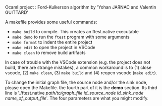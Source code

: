 Ocaml project : Ford-Kulkerson algorithm by 'Yohan JARNAC and Valentin GUITTARD'

A makefile provides some useful commands:
 - `make build` to compile. This creates an ftest.native executable
 - `make demo` to run the `ftest` program with some arguments
 - `make format` to indent the entire project
 - `make edit` to open the project in VSCode
 - `make clean` to remove build artifacts

In case of trouble with the VSCode extension (e.g. the project does not build, there are strange mistakes), a common workaround is to (1) close vscode, (2) `make clean`, (3) `make build` and (4) reopen vscode (`make edit`).


To change the initial graph file, the source node and/or the sink node, please open the Makefile.
the fourth part of it is the **demo** section.
Its third line is './ftest.native *path/to/graph_file* *id_source_node* *id_sink_node* *name_of_output_file*'.
The four parameters are what you might modify.